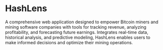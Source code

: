 # HashLens
A comprehensive web application designed to empower Bitcoin miners and mining software companies with tools for tracking revenue, analyzing profitability, and forecasting future earnings. Integrates real-time data, historical analysis, and predictive modeling, HashLens enables users to make informed decisions and optimize their mining operations.
